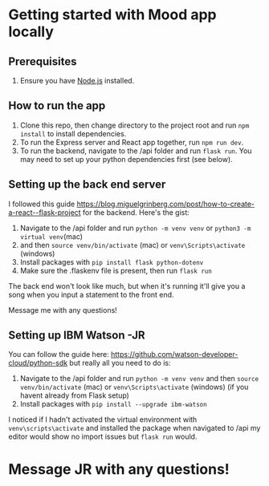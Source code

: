 # Getting started with Mood app locally

## Prerequisites

1. Ensure you have [Node.js](https://nodejs.org/en/download/) installed.

## How to run the app

1. Clone this repo, then change directory to the project root and run `npm install` to install dependencies.
2. To run the Express server and React app together, run `npm run dev`.
3. To run the backend, navigate to the /api folder and run `flask run`. You may need to set up your python dependencies first (see below).

## Setting up the back end server 
I followed this guide https://blog.miguelgrinberg.com/post/how-to-create-a-react--flask-project for the backend. Here's the gist:

1. Navigate to the /api folder and run `python -m venv venv` or `python3 -m virtual venv`(mac) 
2. and then `source venv/bin/activate` (mac) or `venv\Scripts\activate` (windows)
3. Install packages with `pip install flask python-dotenv`
4. Make sure the .flaskenv file is present, then run `flask run`

The back end won't look like much, but when it's running it'll give you a song when you input a statement to the front end. 

Message me with any questions!

## Setting up IBM Watson -JR
You can follow the guide here: https://github.com/watson-developer-cloud/python-sdk but really all you need to do is:

1. Navigate to the /api folder and run `python -m venv venv` and then `source venv/bin/activate` (mac) or `venv\Scripts\activate` (windows) (if you havent already from Flask setup)
2. Install packages with `pip install --upgrade ibm-watson`

I noticed if I hadn't activated the virtual environment with `venv\scripts\activate` and installed the package when navigated to /api my editor would show no import issues but `flask run` would.

Message JR with any questions!
=======
